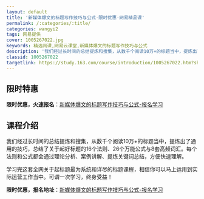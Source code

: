```yaml
---
layout: default
title: '新媒体爆文的标题写作技巧与公式-限时优惠-网易精品课'
permalink: /:categories/:title/
categories: wangyi2
tags: 网易提供
cover: 1005267022.jpg
keywords: 精选网课,网易云课堂,新媒体爆文的标题写作技巧与公式
description: '我们经过长时间的总结提炼和搜集，从数千个阅读10万+的标题当中，提炼出了通用的技巧，总结了关于起好标题的16个法则、26'
classid: 1005267022
targetlink: https://study.163.com/course/introduction/1005267022.htm?share=1&shareId=1025206652&utm_campaign=share&utm_medium=iphoneShare&utm_source=&utm_u=1025206652
---
```


## 限时特惠

**限时优惠，火速报名**：[新媒体爆文的标题写作技巧与公式-报名学习](https://study.163.com/course/introduction/1005267022.htm?share=1&shareId=1025206652&utm_campaign=share&utm_medium=iphoneShare&utm_source=&utm_u=1025206652)

## 课程介绍

我们经过长时间的总结提炼和搜集，从数千个阅读10万+的标题当中，提炼出了通用的技巧，总结了关于起好标题的16个法则、26个万能公式与8套高频词汇。每个法则和公式都会通过理论分析、案例讲解、提炼关键词总结，方便快速理解。

学习完这套全网关于起标题最为系统和详尽的标题课程，相信你可以马上运用到实际运营工作当中。可谓一次学习，终身受益！

**限时优惠，报名地址**：[新媒体爆文的标题写作技巧与公式-报名学习](https://study.163.com/course/introduction/1005267022.htm?share=1&shareId=1025206652&utm_campaign=share&utm_medium=iphoneShare&utm_source=&utm_u=1025206652)

